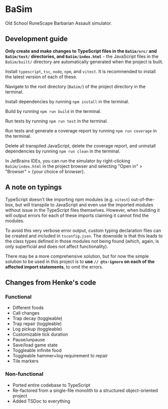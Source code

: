 # BaSim

Old School RuneScape Barbarian Assault simulator.

## Development guide

**Only create and make changes to TypeScript files in the `BaSim/src/` and `BaSim/test/` directories, and `BaSim/index.html`** - the JavaScript files
in the `BaSim/built/` directory are automatically generated when the project is built.

Install `typescript`, `tsc`, `node`, `npm`, and `vitest`. It is recommended to install the latest version of each of these.

Navigate to the root directory (`BaSim/`) of the project directory in the terminal.

Install dependencies by running `npm install` in the terminal.

Build by running `npm run build` in the terminal.

Run tests by running `npm run test` in the terminal.

Run tests and generate a coverage report by running `npm run coverage` in the terminal.

Delete all transpiled JavaScript, delete the coverage report, and uninstall dependencies by running `npm run clean` in the terminal.

In JetBrains IDEs, you can run the simulator by right-clicking `BaSim/index.html` in the project browser and selecting "Open in" > "Browser" > {your choice of browser}.

## A note on typings

TypeScript doesn't like importing npm modules (e.g. `vitest`) out-of-the-box, but will transpile to JavaScript and even use the
imported modules without issue in the TypeScript files themselves. However, when building it will output errors for each of these
imports claiming it cannot find the modules.

To avoid this very verbose error output, custom typing declaration files can be
created and included in `tsconfig.json`. The downside is that this leads to the class types defined in
those modules not being found (which, again, is only superficial and does not affect functionality).

There may be a more comprehensive solution, but for now the simple solution to be used in this project is to
**use `// @ts-ignore` on each of the affected import statements**, to omit the errors.

## Changes from Henke's code

### Functional

- Different foods
- Call changes
- Trap decay (toggleable)
- Trap repair (toggleable)
- Log pickup (toggleable)
- Customizable tick duration
- Pause/unpause
- Save/load game state
- Toggleable infinite food
- Toggleable hammer+log requirement to repair
- Tile markers

### Non-functional

- Ported entire codebase to TypeScript
- Re-factored from a single-file monolith to a structured object-oriented project
- Added TSDoc to everything
